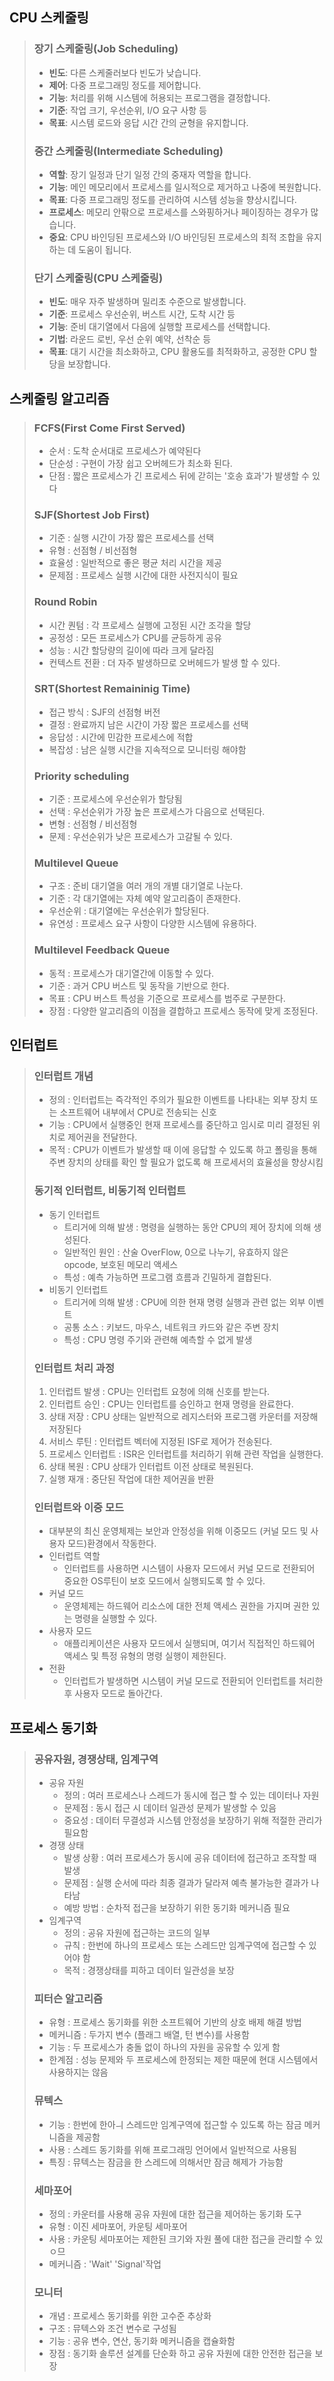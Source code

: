 ## CPU 스케줄링

> ### 장기 스케줄링(Job Scheduling)
>
> - **빈도**: 다른 스케줄러보다 빈도가 낮습니다.
> - **제어**: 다중 프로그래밍 정도를 제어합니다.
> - **기능**: 처리를 위해 시스템에 허용되는 프로그램을 결정합니다.
> - **기준**: 작업 크기, 우선순위, I/O 요구 사항 등
> - **목표**: 시스템 로드와 응답 시간 간의 균형을 유지합니다.
>
> ### 중간 스케줄링(Intermediate Scheduling)
>
> - **역할**: 장기 일정과 단기 일정 간의 중재자 역할을 합니다.
> - **기능**: 메인 메모리에서 프로세스를 일시적으로 제거하고 나중에 복원합니다.
> - **목표**: 다중 프로그래밍 정도를 관리하여 시스템 성능을 향상시킵니다.
> - **프로세스**: 메모리 안팎으로 프로세스를 스와핑하거나 페이징하는 경우가 많습니다.
> - **중요**: CPU 바인딩된 프로세스와 I/O 바인딩된 프로세스의 최적 조합을 유지하는 데 도움이 됩니다.
>
> ### 단기 스케줄링(CPU 스케줄링)
>
> - **빈도**: 매우 자주 발생하며 밀리초 수준으로 발생합니다.
> - **기준**: 프로세스 우선순위, 버스트 시간, 도착 시간 등
> - **기능**: 준비 대기열에서 다음에 실행할 프로세스를 선택합니다.
> - **기법**: 라운드 로빈, 우선 순위 예약, 선착순 등
> - **목표**: 대기 시간을 최소화하고, CPU 활용도를 최적화하고, 공정한 CPU 할당을 보장합니다.

## 스케줄링 알고리즘

> ### FCFS(First Come First Served)
>
> - 순서 : 도착 순서대로 프로세스가 예약된다
> - 단순성 : 구현이 가장 쉽고 오버헤드가 최소화 된다.
> - 단점 : 짧은 프로세스가 긴 프로세스 뒤에 갇히는 '호송 효과'가 발생할 수 있다
>
> ### SJF(Shortest Job First)
>
> - 기준 : 실행 시간이 가장 짧은 프로세스를 선택
> - 유형 : 선점형 / 비선점형
> - 효율성 : 일반적으로 좋은 평균 처리 시간을 제공
> - 문제점 : 프로세스 실행 시간에 대한 사전지식이 필요
>
> ### Round Robin
>
> - 시간 퀀텀 : 각 프로세스 실행에 고정된 시간 조각을 할당
> - 공정성 : 모든 프로세스가 CPU를 균등하게 공유
> - 성능 : 시간 할당량의 길이에 따라 크게 달라짐
> - 컨텍스트 전환 : 더 자주 발생하므로 오버헤드가 발생 할 수 있다. 
>
> ### SRT(Shortest Remaininig Time)
>
> - 접근 방식 : SJF의 선점형 버전
> - 결정 : 완료까지 남은 시간이 가장 짧은 프로세스를 선택
> - 응답성 : 시간에 민감한 프로세스에 적합
> - 복잡성 : 남은 실행 시간을 지속적으로 모니터링 해야함
>
> ### Priority scheduling
>
> - 기준 : 프로세스에 우선순위가 할당됨
> - 선택 : 우선순위가 가장 높은 프로세스가 다음으로 선택된다.
> - 변형 : 선점형 / 비선점형
> - 문제 : 우선순위가 낮은 프로세스가 고갈될 수 있다.
>
> ### Multilevel Queue
>
> - 구조 : 준비 대기열을 여러 개의 개별 대기열로 나눈다.
> - 기준 : 각 대기열에는 자체 예약 알고리즘이 존재한다. 
> - 우선순위 : 대기열에는 우선순위가 할당된다.
> - 유연성 : 프로세스 요구 사항이 다양한 시스템에 유용하다.
>
> ### Multilevel Feedback Queue
>
> - 동적 : 프로세스가 대기열간에 이동할 수 있다.
> - 기준 : 과거 CPU 버스트 및 동작을 기반으로 한다. 
> - 목표 : CPU 버스트 특성을 기준으로 프로세스를 범주로 구분한다. 
> - 장점 : 다양한 알고리즘의 이점을 결합하고 프로세스 동작에 맞게 조정된다. 

## 인터럽트

> ### 인터럽트 개념
>
> - 정의 : 인터럽트는 즉각적인 주의가 필요한 이벤트를 나타내는 외부 장치 또는 소프트웨어 내부에서 CPU로 전송되는 신호
> - 기능 : CPU에서 실행중인 현재 프로세스를 중단하고 임시로 미리 결정된 위치로 제어권을 전달한다.
> - 목적 : CPU가 이벤트가 발생할 때 이에 응답할 수 있도록 하고 폴링을 통해 주변 장치의 상태를 확인 할 필요가 없도록 해 프로세서의 효율성을 향상시킴
>
> ### 동기적 인터럽트, 비동기적 인터럽트
>
> - 동기 인터럽트 
>   - 트리거에 의해 발생 : 명령을 실행하는 동안 CPU의 제어 장치에 의해 생성된다.
>   - 일반적인 원인 : 산술 OverFlow, 0으로 나누기, 유효하지 않은 opcode, 보호된 메모리 액세스
>   - 특성 : 예측 가능하면 프로그램 흐름과 긴밀하게 결합된다.
> - 비동기 인터럽트
>   - 트리거에 의해 발생 : CPU에 의한 현재 명령 실행과 관련 없는 외부 이벤트
>   - 공통 소스 : 키보드, 마우스, 네트워크 카드와 같은 주변 장치
>   - 특성 : CPU 명령 주기와 관련해 예측할 수 없게 발생 
>
> ### 인터럽트 처리 과정
>
> 1. 인터럽트 발생 : CPU는 인터럽트 요청에 의해 신호를 받는다.
> 2. 인터럽트 승인 : CPU는 인터럽트를 승인하고 현재 명령을 완료한다.
> 3. 상태 저장 : CPU 상태는 일반적으로 레지스터와 프로그램 카운터를 저장해 저장된다
> 4. 서비스 루틴 : 인터럽트 벡터에 지정된 ISF로 제어가 전송된다.
> 5. 프로세스 인터럽트 : ISR은 인터럽트를 처리하기 위해 관련 작업을 실행한다.
> 6. 상태 복원 : CPU 상태가 인터럽트 이전 상태로 복원된다.
> 7. 실행 재개 : 중단된 작업에 대한 제어권을 반환 
>
> ### 인터럽트와 이중 모드
>
> - 대부분의 최신 운영체제는 보안과 안정성을 위해 이중모드 (커널 모드 및 사용자 모드)환경에서 작동한다.
> - 인터럽트 역할
>   - 인터럽트를 사용하면 시스템이 사용자 모드에서 커널 모드로 전환되어 중요한 OS루틴이 보호 모드에서 실행되도록 할 수 있다. 
> - 커널 모드 
>   - 운영체제는 하드웨어 리소스에 대한 전체 액세스 권한을 가지며 권한 있는 명령을 실행할 수 있다.
> - 사용자 모드
>   - 애플리케이션은 사용자 모드에서 실행되며, 여기서 직접적인 하드웨어 액세스 및 특정 유형의 명령 실행이 제한된다.
> - 전환
>   - 인터럽트가 발생하면 시스템이 커널 모드로 전환되어 인터럽트를 처리한 후 사용자 모드로 돌아간다. 

## 프로세스 동기화

> ### 공유자원, 경쟁상태, 임계구역
>
> - 공유 자원
>   - 정의 : 여러 프로세스나 스레드가 동시에 접근 할 수 있는 데이터나 자원
>   - 문제점 : 동시 접근 시 데이터 일관성 문제가 발생할 수 있음
>   - 중요성 : 데이터 무결성과 시스템 안정성을 보장하기 위해 적절한 관리가 필요함
> - 경쟁 상태
>   - 발생 상황 : 여러 프로세스가 동시에 공유 데이터에 접근하고 조작할 때 발생
>   - 문제점 : 실행 순서에 따라 최종 결과가 달라져 예측 불가능한 결과가 나타남
>   - 예방 방법 : 순차적 접근을 보장하기 위한 동기화 메커니즘 필요
> - 임계구역
>   - 정의 : 공유 자원에 접근하는 코드의 일부
>   - 규칙 : 한번에 하나의 프로세스 또는 스레드만 임계구역에 접근할 수 있어야 함
>   - 목적 : 경쟁상태를 피하고 데이터 일관성을 보장
>
> ### 피터슨 알고리즘
>
> - 유형 : 프로세스 동기화를 위한 소프트웨어 기반의 상호 배제 해결 방법
> - 메커니즘 : 두가지 변수 (플래그 배열, 턴 변수)를 사용함
> - 기능 : 두 프로세스가 충돌 없이 하나의 자원을 공유할 수 있게 함
> - 한계점 : 성능 문제와 두 프로세스에 한정되는 제한 때문에 현대 시스템에서 사용하지는 않음
>
> ### 뮤텍스
>
> - 기능 : 한번에 한아ㅢ 스레드만 임계구역에 접근할 수 있도록 하는 잠금 메커니즘을 제공함
> - 사용 : 스레드 동기화를 위해 프로그래밍 언어에서 일반적으로 사용됨
> - 특징 : 뮤텍스는 잠금을 한 스레드에 의해서만 잠금 해제가 가능함
>
> ### 세마포어
>
> - 정의 : 카운터를 사용해 공유 자원에 대한 접근을 제어하는 동기화 도구
> - 유형 : 이진 세마포어, 카운팅 세마포어
> - 사용 : 카운팅 세마포어는 제한된 크기와 자원 풀에 대한 접근을 관리할 수 있ㅇ므
> - 메커니즘 : 'Wait' 'Signal'작업
>
> ### 모니터
>
> - 개념 : 프로세스 동기화를 위한 고수준 추상화
> - 구조 : 뮤텍스와 조건 변수로 구성됨
> - 기능 : 공유 변수, 연산, 동기화 메커니즘을 캡슐화함
> - 장점 : 동기화 솔루션 설계를 단순화 하고 공유 자원에 대한 안전한 접근을 보장